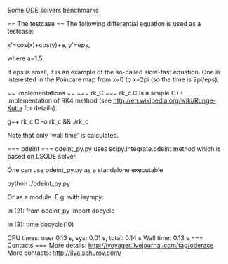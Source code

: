 Some ODE solvers benchmarks

== The testcase ==
The following differential equation is used as a testcase:

x'=cos(x)+cos(y)+a,
y'=eps,

where a=1.5

If eps is small, it is an example of the so-called slow-fast equation. One is interested in the Poincare map from x=0 to x=2pi (so the time is 2pi/eps).

== Implementations ==
=== rk_C ===
rk_c.C is a simple C++ implementation of RK4 method (see http://en.wikipedia.org/wiki/Runge-Kutta for details). 

g++ rk_c.C -o rk_c && ./rk_c

Note that only 'wall time' is calculated.

=== odeint ===
odeint_py.py uses scipy.integrate.odeint method which is based on LSODE solver.

One can use odeint_py.py as a standalone executable

python ./odeint_py.py

Or as a module. E.g. with isympy:

In [2]: from odeint_py import docycle

In [3]: time docycle(10)

CPU times: user 0.13 s, sys: 0.01 s, total: 0.14 s
Wall time: 0.13 s
=== Contacts ===
More details: http://ivoyager.livejournal.com/tag/oderace
More contacts: http://ilya.schurov.com/

